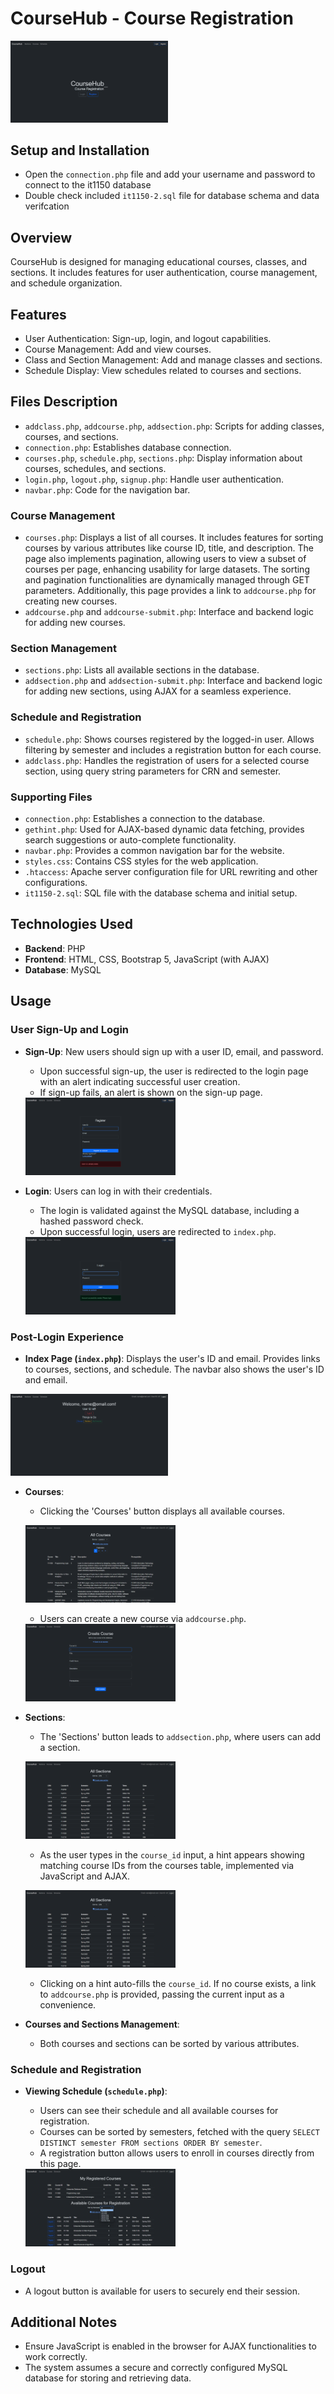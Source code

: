 # CourseHub - Course Registration
<img src="./images/homepage.png" alt="Homepage Screenshot" style="max-width: 50%; height: auto;"><br>

## Setup and Installation
- Open the `connection.php` file and add your username and password to connect to the it1150 database
- Double check included `it1150-2.sql` file for database schema and data verifcation

## Overview
CourseHub is designed for managing educational courses, classes, and sections. It includes features for user authentication, course management, and schedule organization.

## Features
- User Authentication: Sign-up, login, and logout capabilities.
- Course Management: Add and view courses.
- Class and Section Management: Add and manage classes and sections.
- Schedule Display: View schedules related to courses and sections.

## Files Description
- `addclass.php`, `addcourse.php`, `addsection.php`: Scripts for adding classes, courses, and sections.
- `connection.php`: Establishes database connection.
- `courses.php`, `schedule.php`, `sections.php`: Display information about courses, schedules, and sections.
- `login.php`, `logout.php`, `signup.php`: Handle user authentication.
- `navbar.php`: Code for the navigation bar.

### Course Management
- `courses.php`: Displays a list of all courses. It includes features for sorting courses by various attributes like course ID, title, and description. The page also implements pagination, allowing users to view a subset of courses per page, enhancing usability for large datasets. The sorting and pagination functionalities are dynamically managed through GET parameters. Additionally, this page provides a link to `addcourse.php` for creating new courses.
- `addcourse.php` and `addcourse-submit.php`: Interface and backend logic for adding new courses.

### Section Management
- `sections.php`: Lists all available sections in the database.
- `addsection.php` and `addsection-submit.php`: Interface and backend logic for adding new sections, using AJAX for a seamless experience.

### Schedule and Registration
- `schedule.php`: Shows courses registered by the logged-in user. Allows filtering by semester and includes a registration button for each course.
- `addclass.php`: Handles the registration of users for a selected course section, using query string parameters for CRN and semester.

### Supporting Files
- `connection.php`: Establishes a connection to the database.
- `gethint.php`: Used for AJAX-based dynamic data fetching, provides search suggestions or auto-complete functionality.
- `navbar.php`: Provides a common navigation bar for the website.
- `styles.css`: Contains CSS styles for the web application.
- `.htaccess`: Apache server configuration file for URL rewriting and other configurations.
- `it1150-2.sql`: SQL file with the database schema and initial setup.

## Technologies Used
- **Backend**: PHP
- **Frontend**: HTML, CSS, Bootstrap 5, JavaScript (with AJAX)
- **Database**: MySQL

## Usage

### User Sign-Up and Login
- **Sign-Up**: New users should sign up with a user ID, email, and password. 
  - Upon successful sign-up, the user is redirected to the login page with an alert indicating successful user creation.
  - If sign-up fails, an alert is shown on the sign-up page.

  <img src="./images/sign-up.png" alt="Sign-up Screenshot" style="max-width: 50%; height: auto;">
- **Login**: Users can log in with their credentials.
  - The login is validated against the MySQL database, including a hashed password check.
  - Upon successful login, users are redirected to `index.php`. 

  <img src="./images/log-in.png" alt="Log-in Screenshot" style="max-width: 50%; height: auto;">

### Post-Login Experience

- **Index Page (`index.php`)**: Displays the user's ID and email. Provides links to courses, sections, and schedule. The navbar also shows the user's ID and email.<br>
<img src="./images/index_php.png" alt="index_php" style="max-width: 50%; height: auto;">

- **Courses**:
  - Clicking the 'Courses' button displays all available courses.
  
  <img src="./images/courses.png" alt="courses" style="max-width: 50%; height: auto;"><br>
  - Users can create a new course via `addcourse.php`.

  <img src="./images/addcourse.png" alt="addcourse" style="max-width: 50%; height: auto;">
- **Sections**:
  - The 'Sections' button leads to `addsection.php`, where users can add a section. <br>
  
  <img src="./images/sections.png" alt="sections" style="max-width: 50%; height: auto;"><br>
  - As the user types in the `course_id` input, a hint appears showing matching course IDs from the courses table, implemented via JavaScript and AJAX. <br>

  <img src="./images/sections.png" alt="sections" style="max-width: 50%; height: auto;"><br>
  - Clicking on a hint auto-fills the `course_id`. If no course exists, a link to `addcourse.php` is provided, passing the current input as a convenience.
- **Courses and Sections Management**:
  - Both courses and sections can be sorted by various attributes.

### Schedule and Registration
- **Viewing Schedule (`schedule.php`)**:
  - Users can see their schedule and all available courses for registration.
  - Courses can be sorted by semesters, fetched with the query `SELECT DISTINCT semester FROM sections ORDER BY semester`.
  - A registration button allows users to enroll in courses directly from this page.<br>

  <img src="./images/schedule.png" alt="schedule" style="max-width: 50%; height: auto;">

### Logout
- A logout button is available for users to securely end their session.

## Additional Notes
- Ensure JavaScript is enabled in the browser for AJAX functionalities to work correctly.
- The system assumes a secure and correctly configured MySQL database for storing and retrieving data.
